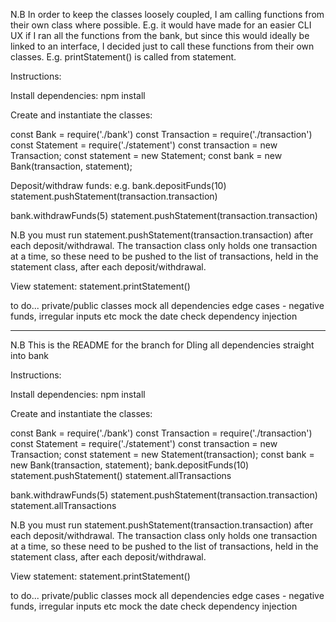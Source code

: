 <!--   $$$$$$$$   $$$$$$$$$$   $$$   $$$$$$$$$    $$$$$$$$$$$   $$$                               
  $$$$$$$$   $$$$$$$$$$   $$$   $$$$$$$$$    $$$$$$$$$$$   $$$          
  $$         $$.     $$   $$$   $$           $$$           $$$           
  $$         $$      $$   $$$   $$           $$$           $$$          
  $$$$$$$$   $$$$$$$$$$   $$$   $$$$$$$$$    $$$    $$$$   $$$           
  $$$$$$$$   $$$$$$$$$$   $$$   $$$$$$$$$    $$$    $$$$   $$$           
        $$   $$           $$$   $$           $$$      $$   $$$           
        $$   $$           $$$   $$           $$$      $$   $$$           
  $$$$$$$$   $$           $$$   $$$$$$$$$    $$$$$$$$$$$   $$$$$$$$$$$   
  $$$$$$$$   $$           $$$   $$$$$$$$$    $$$$$$$$$$$   $$$$$$$$$$$   
  
   $$$$$$$$$$$$    $$$$$$$$$$$$    $$$$$$$$$$$$$    $$$     $$$ 
   $$$$$$$$$$$$    $$$$$$$$$$$$    $$$$$$$$$$$$$    $$$    $$$
   $$$      $$$    $$$      $$$    $$$       $$$    $$$   $$$
   $$$      $$$    $$$      $$$    $$$       $$$    $$$  $$$
   $$$      $$$    $$$      $$$    $$$       $$$    $$$ $$$
   $$$      $$$    $$$      $$$    $$$       $$$    $$$$$$
   $$$$$$$$$$$$    $$$$$$$$$$$$    $$$       $$$    $$$$$$
   $$$$$$$$$$$$    $$$$$$$$$$$$    $$$       $$$    $$$$$$$
   $$$      $$$    $$$      $$$    $$$       $$$    $$$$$$$$
   $$$      $$$    $$$      $$$    $$$       $$$    $$$   $$$
   $$$$$$$$$$$$    $$$      $$$    $$$       $$$    $$$    $$$
   $$$$$$$$$$$$    $$$      $$$    $$$       $$$    $$$     $$$ 
 -->


N.B
In order to keep the classes loosely coupled, I am calling functions from their own class where possible. E.g. it would have made for an easier CLI UX if I ran all the functions from the bank, but since this would ideally be linked to an interface, I decided just to call these functions from their own classes. E.g. printStatement() is called from statement. 

Instructions:

Install dependencies:
npm install

Create and instantiate the classes:

const Bank = require('./bank')
const Transaction = require('./transaction')
const Statement = require('./statement')
const transaction = new Transaction;
const statement = new Statement;
const bank = new Bank(transaction, statement);

Deposit/withdraw funds:
e.g. 
bank.depositFunds(10)
statement.pushStatement(transaction.transaction)

bank.withdrawFunds(5)
statement.pushStatement(transaction.transaction)

N.B you must run statement.pushStatement(transaction.transaction) after each deposit/withdrawal. The transaction class only holds one transaction at a time, so these need to be pushed to the list of transactions, held in the statement class, after each deposit/withdrawal.

View statement:
statement.printStatement()

to do...
private/public classes
mock all dependencies
edge cases - negative funds, irregular inputs etc
mock the date
check dependency injection 

-------------------


N.B
This is the README for the branch for DIing all dependencies straight into bank

Instructions:

Install dependencies:
npm install

Create and instantiate the classes:

const Bank = require('./bank')
const Transaction = require('./transaction')
const Statement = require('./statement')
const transaction = new Transaction;
const statement = new Statement(transaction);
const bank = new Bank(transaction, statement);
bank.depositFunds(10)
statement.pushStatement()
statement.allTransactions


bank.withdrawFunds(5)
statement.pushStatement(transaction.transaction)
statement.allTransactions

N.B you must run statement.pushStatement(transaction.transaction) after each deposit/withdrawal. The transaction class only holds one transaction at a time, so these need to be pushed to the list of transactions, held in the statement class, after each deposit/withdrawal.

View statement:
statement.printStatement()

to do...
private/public classes
mock all dependencies
edge cases - negative funds, irregular inputs etc
mock the date
check dependency injection 
